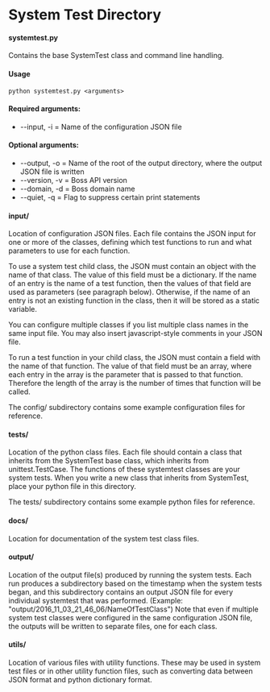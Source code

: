 # System Test Directory

#### systemtest.py
Contains the base SystemTest class and command line handling.
#### Usage
`python systemtest.py <arguments>`
#### Required arguments:
* --input, -i    = Name of the configuration JSON file
#### Optional arguments:
* --output, -o    = Name of the root of the output directory, where the output JSON file is written
* --version, -v   = Boss API version
* --domain, -d    = Boss domain name
* --quiet, -q     = Flag to suppress certain print statements

#### input/
Location of configuration JSON files.  Each file contains the JSON input for one or more of the classes,
defining which test functions to run and what parameters to use for each function.

To use a system test child class, the JSON must contain an object with the name of that class. The value of this field
must be a dictionary.  If the name of an entry is the name of a test function, then the values of that field are
used as parameters (see paragraph below). Otherwise, if the name of an entry is not an existing function in the class,
then it will be stored as a static variable.

You can configure multiple classes if you list multiple class names in the same input file.
You may also insert javascript-style comments in your JSON file.

To run a test function in your child class, the JSON must contain a field with the name of that
function. The value of that field must be an array, where each entry in the array is the parameter that is passed to
that function. Therefore the length of the array is the number of times that function will be called.

The config/ subdirectory contains some example configuration files for reference.

#### tests/
Location of the python class files.  Each file should contain a class that inherits from the SystemTest
base class, which inherits from unittest.TestCase.  The functions of these systemtest classes are your system tests.
When you write a new class that inherits from SystemTest, place your python file in this directory.

The tests/ subdirectory contains some example python files for reference.

#### docs/
Location for documentation of the system test class files.

#### output/
Location of the output file(s) produced by running the system tests.  Each run produces a subdirectory based on the
timestamp when the system tests began, and this subdirectory contains an output JSON file for every individual
systemtest that was performed. (Example: "output/2016_11_03_21_46_06/NameOfTestClass")
Note that even if multiple system test classes were configured in the same configuration JSON file, the outputs will
be written to separate files, one for each class.

#### utils/
Location of various files with utility functions. These may be used in system test files or in other utility function
files, such as converting data between JSON format and python dictionary format.
